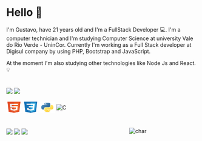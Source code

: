 # Hello 🖖

I'm Gustavo, have 21 years old and I'm a FullStack Developer 💻. I'm a computer technician and I'm studying Computer Science at university Vale do Rio Verde - UninCor. Currently I'm working as a Full Stack developer at Digisul company by using PHP, Bootstrap and JavaScript. <br/>

At the moment I'm also studying other technologies like Node Js and React. 💡


#
<!--
**GustSilvaJR/GustSilvaJR** is a ✨ _special_ ✨ repository because its `README.md` (this file) appears on your GitHub profile.

Here are some ideas to get you started:

- 🔭 I’m currently working on ...
- 🌱 I’m currently learning ...
- 👯 I’m looking to collaborate on ...
- 🤔 I’m looking for help with ...
- 💬 Ask me about ...
- 📫 How to reach me: ...
- 😄 Pronouns: ...
- ⚡ Fun fact: ...
-->

<div>
  <img height="180em" src="https://github-readme-stats.vercel.app/api?username=GustSilvaJR&show_icons=true&theme=dark&include_all_commits=true&count_private=true"/>
  <img height="180em" src="https://github-readme-stats.vercel.app/api/top-langs/?username=GustSilvaJR&layout=compact&langs_count=7&theme=dark"/>
</div>
<br>
<div style="display: inline">
  <img align="center" alt="HTML" height="30" width="40" src="https://raw.githubusercontent.com/devicons/devicon/master/icons/html5/html5-original.svg">
  <img align="center" alt="CSS" height="30" width="40" src="https://raw.githubusercontent.com/devicons/devicon/master/icons/css3/css3-original.svg">
  <img align="center" alt="Python" height="30" width="40" src="https://raw.githubusercontent.com/devicons/devicon/master/icons/python/python-original.svg">
  <img align="center" alt="C" height="30" width="40" src="https://cdn.jsdelivr.net/gh/devicons/devicon/icons/c/c-original.svg">
</div>
  
#
  <div style="display: inline">
    <a href="https://t.me/GustSilvaJr"><img align="center" alt"telegram" src="https://img.shields.io/badge/Telegram-2CA5E0?style=for-the-badge&logo=telegram&logoColor=white"></a>
    <a href="https://twitter.com/GutoAlfa"><img align="center" alt"twitter" src="https://img.shields.io/badge/Twitter-1DA1F2?style=for-the-badge&logo=twitter&logoColor=white"></a>
    <a href="https://www.linkedin.com/in/gustavo-alessandro-da-silva-j%C3%BAnior-0b86b1208/"><img align="center" alt"linkedin" src="https://img.shields.io/badge/LinkedIn-0077B5?style=for-the-badge&logo=linkedin&logoColor=white"></a> 
    <a href="https://github.com/GustSilvaJR"><img align="right" alt="char" height="160" width="180" src="https://cdn.discordapp.com/attachments/379685590360260610/880882956292468786/download20210805153043.png"></a>
  </div>
 


